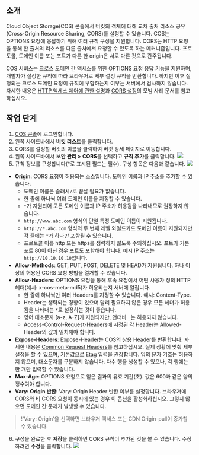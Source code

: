 ## 소개

Cloud Object Storage(COS) 콘솔에서 버킷의 객체에 대해 교차 출처 리소스 공유(Cross-Origin Resource Sharing, CORS)를 설정할 수 있습니다. COS는 OPTIONS 요청에 응답하기 위해 여러 규칙 구성을 지원합니다. CORS는 HTTP 요청을 통해 한 출처의 리소스를 다른 출처에서 요청할 수 있도록 하는 메커니즘입니다. 프로토콜, 도메인 이름 또는 포트가 다른 한 origin은 서로 다른 것으로 간주됩니다.

COS 서비스는 크로스 도메인 간 액세스를 위한 OPTIONS 요청 응답 기능을 지원하며, 개발자가 설정한 규칙에 따라 브라우저로 세부 설정 규칙을 반환합니다. 하지만 이후 실행되는 크로스 도메인 요청이 규칙에 부합하는지 여부는 서버에서 검사하지 않습니다. 자세한 내용은 [HTTP 액세스 제어에 관한 설명](https://developer.mozilla.org/zh-CN/docs/Web/HTTP/Access_control_CORS)과 [CORS 설정](https://intl.cloud.tencent.com/document/product/436/11488)의 모범 사례 문서를 참고하십시오.

## 작업 단계

1. [COS 콘솔](https://console.cloud.tencent.com/cos5)에 로그인합니다.
2. 왼쪽 사이드바에서 **버킷 리스트**를 클릭합니다.
3. CORS를 설정할 버킷의 이름을 클릭하여 버킷 상세 페이지로 이동합니다.
4. 왼쪽 사이드바에서 **보안 관리 > CORS**를 선택하고 **규칙 추가**를 클릭합니다.
![](https://main.qcloudimg.com/raw/1659089c942ec8fadd77c880f1d4f492.png)
5. 규칙 정보를 구성합니다(*로 표시된 필드는 필수). 구성 항목은 다음과 같습니다.
![](https://main.qcloudimg.com/raw/6a1f4bed7f42fba69449514822759c42.png)
 - **Origin**: CORS 요청이 허용되는 소스입니다. 도메인 이름과 IP 주소를 추가할 수 있습니다.
    - 도메인 이름은 슬래시`/`로 끝날 필요가 없습니다.
    - 한 줄에 하나씩 여러 도메인 이름을 지정할 수 있습니다.
    - `*`가 지원되어 모든 도메인 이름과 IP 주소가 허용됨을 나타내므로 권장하지 않습니다.
    - `http://www.abc.com` 형식의 단일 특정 도메인 이름이 지원됩니다.
    - `http://*.abc.com` 형식의 두 번째 레벨 와일드카드 도메인 이름이 지원되지만 각 줄에는 `*`가 하나만 포함될 수 있습니다.
    - 프로토콜 이름 http 또는 https를 생략하지 않도록 주의하십시오. 포트가 기본 포트 80이 아닌 경우 포트도 포함해야 합니다. 예시 IP 주소는 `http://10.10.10.10`입니다.
 - **Allow-Methods**: GET, PUT, POST, DELETE 및 HEAD가 지원됩니다. 하나 이상의 허용된 CORS 요청 방법을 열거할 수 있습니다.
 - **Allow-Headers**: OPTIONS 요청을 통해 후속 요청에서 어떤 사용자 정의 HTTP 헤더(예시: x-cos-meta-md5)가 허용되는지 서버에 알립니다.
    - 한 줄에 하나씩만 여러 Headers를 지정할 수 있습니다. 예시: Content-Type.
    - Header는 생략되는 경향이 있으며 달리 필요하지 않은 경우 모든 헤더가 허용됨을 나타내는 `*`로 설정하는 것이 좋습니다.
    - 영어 대소문자 [a-z, A-Z]가 지원되지만, 언더바 `_`는 허용되지 않습니다.
    - Access-Control-Request-Headers에 지정된 각 Header는 Allowed-Header의 값과 일치해야 합니다.
 - **Expose-Headers**: Expose-Header는 COS의 상용 Header를 반환합니다. 자세한 내용은 [Common Request Headers](https://intl.cloud.tencent.com/document/product/436/7728)를 참고하십시오. 실제 상황에 맞춰 세부 설정을 할 수 있으며, 기본값으로 Etag 입력을 권장합니다. 임의 문자 기호는 허용하지 않으며, 대소문자를 구분하지 않습니다. 다수 행을 생성할 수 있으나, 각 행에는 한 개만 입력할 수 있습니다.
 - **Max-Age**: OPTIONS 요청으로 얻은 결과의 유효 기간(초). 값은 600과 같은 양의 정수여야 합니다.
 - **Vary: Origin 반환**: Vary: Origin Header 반환 여부를 설정합니다. 브라우저에 CORS와 비 CORS 요청이 동시에 있는 경우 이 옵션을 활성화하십시오. 그렇지 않으면 도메인 간 문제가 발생할 수 있습니다.
 >!'Vary: Origin'을 선택하면 브라우저 액세스 또는 CDN Origin-pull이 증가할 수 있습니다.
6. 구성을 완료한 후 **저장**을 클릭하면 CORS 규칙이 추가된 것을 볼 수 있습니다. 수정하려면 **수정**을 클릭합니다.
![](https://main.qcloudimg.com/raw/c4399193611b4f81e57a549634ea865a.png)
